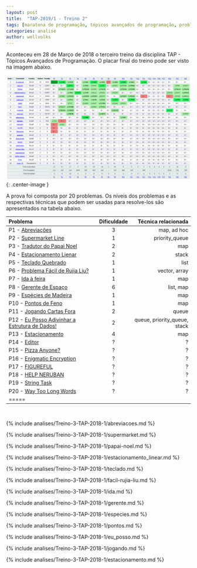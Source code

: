 ```yaml
---
layout: post
title:  "TAP-2019/1 - Treino 2"
tags: [maratona de programação, tópicos avançados de programação, problemset, analise]
categories: analise
author: wellvolks
---
```


Aconteceu em 28 de Março de 2018 o terceiro treino da disciplina TAP - Tópicos Avançados de Programação. O placar final do treino pode ser visto na imagem abaixo.

![Placar final do Treino-2 - TAP/2019-1](/_assets/images/placar-treino-2-tap-2019-1.png){: .center-image }


A prova foi composta por 20 problemas. Os níveis dos problemas e as respectivas técnicas que podem ser usadas para resolve-los são apresentados na tabela abaixo.

| Problema                                                              | Dificuldade | Técnica relacionada         |
|:----------------------------------------------------------------------|:-----------:|----------------------------:|
| P1 - <a href="#abreviacoes">Abreviações</a>                           | 3           | map, ad hoc                 |
| P2 - <a href="#supermarket">Supermarket Line</a>                      | 1           | priority_queue              |
| P3 - <a href="#papai-noel">Tradutor do Papai Noel</a>                 | 2           | map                         |
| P4 - <a href="#estacionamento_linear">Estacionamento Lienar</a>       | 2           | stack                       |
| P5 - <a href="#teclado">Teclado Quebrado</a>                          | 1           | list                        |
| P6 - <a href="#facil-rujia-liu">Problema Fácil de Rujia Liu?</a>      | 1           | vector, array               |
| P7 - <a href="#ida">Ida à feira</a>                                   | 1           | map                         |
| P8 - <a href="#gerente">Gerente de Espaço</a>                         | 6           | list, map                   |
| P9 - <a href="#especies">Espécies de Madeira</a>                      | 1           | map                         |
| P10 - <a href="#pontos">Pontos de Feno</a>                            | 1           | map                         |
| P11 - <a href="#jogando">Jogando Cartas Fora</a>                      | 2           | queue                       |
| P12 - <a href="#eu_posso">Eu Posso Adivinhar a Estrutura de Dados!</a>| 2           | queue, priority_queue, stack|
| P13 - <a href="#estacionamento">Estacionamento</a>                    | 4           | map                         |
| P14 - <a href="#editor">Editor</a>                                    | ?           | ?                           |
| P15 - <a href="#pizza">Pizza Anyone?</a>                              | ?           | ?                           |
| P16 - <a href="#enigmatic">Enigmatic Encryption</a>                   | ?           | ?                           |
| P17 - <a href="#figureful">FIGUREFUL</a>                              | ?           | ?                           |
| P18 - <a href="#help">HELP NERUBAN</a>                                | ?           | ?                           |
| P19 - <a href="#string">String Task</a>                               | ?           | ?                           |
| P20 - <a href="#words">Way Too Long Words</a>                         | ?           | ?                           |
| =====

<br>

{% include analises/Treino-3-TAP-2018-1/abreviacoes.md %}

{% include analises/Treino-3-TAP-2018-1/supermarket.md %}

{% include analises/Treino-3-TAP-2018-1/papai-noel.md %}

{% include analises/Treino-3-TAP-2018-1/estacionamento_linear.md %}

{% include analises/Treino-3-TAP-2018-1/teclado.md %}

{% include analises/Treino-3-TAP-2018-1/facil-rujia-liu.md %}

{% include analises/Treino-3-TAP-2018-1/ida.md %}

{% include analises/Treino-3-TAP-2018-1/gerente.md %}

{% include analises/Treino-3-TAP-2018-1/especies.md %}

{% include analises/Treino-3-TAP-2018-1/pontos.md %}

{% include analises/Treino-3-TAP-2018-1/eu_posso.md %}

{% include analises/Treino-3-TAP-2018-1/jogando.md %}

{% include analises/Treino-3-TAP-2018-1/estacionamento.md %}



